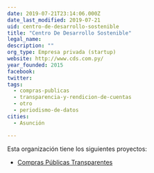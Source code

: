 ```yaml
---
date: 2019-07-21T23:14:06.000Z
date_last_modified: 2019-07-21
uid: centro-de-desarrollo-sostenible
title: "Centro De Desarrollo Sostenible"
legal_name: 
description: ""
org_type: Empresa privada (startup)
website: http://www.cds.com.py/
year_founded: 2015
facebook: 
twitter: 
tags:
  - compras-publicas
  - transparencia-y-rendicion-de-cuentas
  - otro
  - periodismo-de-datos
cities: 
  - Asunción

---
```


Esta organización tiene los siguientes proyectos:

- [Compras Públicas Transparentes](/proyectos/compras-publicas-transparentes)
